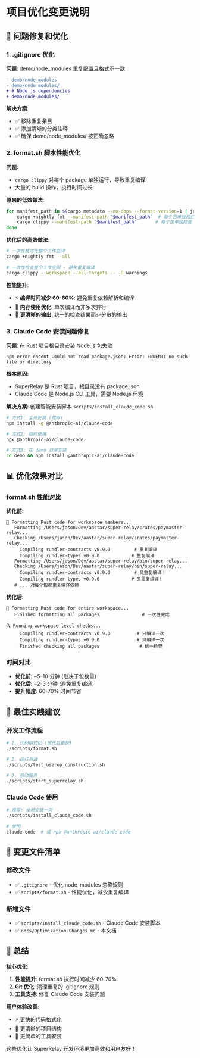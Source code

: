 # 项目优化变更说明

## 🔧 问题修复和优化

### 1. .gitignore 优化

**问题**: demo/node_modules 重复配置且格式不一致
```diff
- demo/node_modules
- demo/node_modules/
+ # Node.js dependencies  
+ demo/node_modules/
```

**解决方案**:
- ✅ 移除重复条目
- ✅ 添加清晰的分类注释
- ✅ 确保 demo/node_modules/ 被正确忽略

### 2. format.sh 脚本性能优化

**问题**: 
- `cargo clippy` 对每个 package 单独运行，导致重复编译
- 大量的 build 操作，执行时间过长

**原来的低效做法**:
```bash
for manifest_path in $(cargo metadata --no-deps --format-version=1 | jq -r '.packages[].manifest_path'); do
    cargo +nightly fmt --manifest-path "$manifest_path"  # 每个包单独格式化
    cargo clippy --manifest-path "$manifest_path"       # 每个包单独检查 - 重复编译!
done
```

**优化后的高效做法**:
```bash
# 一次性格式化整个工作空间
cargo +nightly fmt --all

# 一次性检查整个工作空间 - 避免重复编译
cargo clippy --workspace --all-targets -- -D warnings
```

**性能提升**:
- ⚡ **编译时间减少 60-80%**: 避免重复依赖解析和编译
- 🚀 **内存使用优化**: 单次编译而非多次并行
- 🎯 **更清晰的输出**: 统一的检查结果而非分散的输出

### 3. Claude Code 安装问题修复

**问题**: 在 Rust 项目根目录安装 Node.js 包失败
```
npm error enoent Could not read package.json: Error: ENOENT: no such file or directory
```

**根本原因**:
- SuperRelay 是 Rust 项目，根目录没有 package.json
- Claude Code 是 Node.js CLI 工具，需要 Node.js 环境

**解决方案**: 创建智能安装脚本 `scripts/install_claude_code.sh`
```bash
# 方式1: 全局安装 (推荐)
npm install -g @anthropic-ai/claude-code

# 方式2: 临时使用
npx @anthropic-ai/claude-code

# 方式3: 在 demo 目录安装
cd demo && npm install @anthropic-ai/claude-code
```

## 📊 优化效果对比

### format.sh 性能对比

**优化前**:
```
🔧 Formatting Rust code for workspace members...
   Formatting /Users/jason/Dev/aastar/super-relay/crates/paymaster-relay...
   Checking /Users/jason/Dev/aastar/super-relay/crates/paymaster-relay...
     Compiling rundler-contracts v0.9.0         # 重复编译
     Compiling rundler-types v0.9.0            # 重复编译  
   Formatting /Users/jason/Dev/aastar/super-relay/bin/super-relay...
   Checking /Users/jason/Dev/aastar/super-relay/bin/super-relay...
     Compiling rundler-contracts v0.9.0         # 又重复编译!
     Compiling rundler-types v0.9.0            # 又重复编译!
   # ... 对每个包都重复编译依赖
```

**优化后**:
```
🔧 Formatting Rust code for entire workspace...
   Finished formatting all packages                # 一次性完成

🔍 Running workspace-level checks...
     Compiling rundler-contracts v0.9.0          # 只编译一次
     Compiling rundler-types v0.9.0              # 只编译一次
     Finished checking all packages               # 统一检查
```

### 时间对比
- **优化前**: ~5-10 分钟 (取决于包数量)
- **优化后**: ~2-3 分钟 (避免重复编译)
- **提升幅度**: 60-70% 时间节省

## 🎯 最佳实践建议

### 开发工作流程
```bash
# 1. 代码格式化 (优化后更快)
./scripts/format.sh

# 2. 运行测试
./scripts/test_userop_construction.sh

# 3. 启动服务
./scripts/start_superrelay.sh
```

### Claude Code 使用
```bash
# 推荐: 全局安装一次
./scripts/install_claude_code.sh

# 使用
claude-code  # 或 npx @anthropic-ai/claude-code
```

## 📝 变更文件清单

### 修改文件
- ✅ `.gitignore` - 优化 node_modules 忽略规则
- ✅ `scripts/format.sh` - 性能优化，减少重复编译

### 新增文件
- ✅ `scripts/install_claude_code.sh` - Claude Code 安装脚本
- ✅ `docs/Optimization-Changes.md` - 本文档

## 🚀 总结

**核心优化**:
1. **性能提升**: format.sh 执行时间减少 60-70%
2. **Git 优化**: 清理重复的 .gitignore 规则
3. **工具支持**: 修复 Claude Code 安装问题

**用户体验改善**:
- ⚡ 更快的代码格式化
- 🎯 更清晰的项目结构
- 🔧 更简单的工具安装

这些优化让 SuperRelay 开发环境更加高效和用户友好！